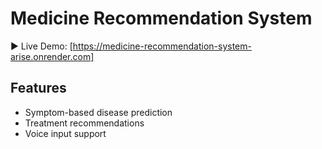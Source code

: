 # Medicine Recommendation System
▶️ Live Demo: [https://medicine-recommendation-system-arise.onrender.com]

## Features
- Symptom-based disease prediction
- Treatment recommendations
- Voice input support
